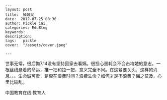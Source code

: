 
    ---
    layout: post  
    title:  悼姨父  
    date:  2012-07-25 08:30  
    author: Pickle Cai  
    categories: EduBlog  
    keywords: 
    description:   
    tags:	pickle   
    cover:  "/assets/cover.jpeg"  

    ---  
    
 世事无常，很后悔7.14没有坚持回家去看姨。很担心噩耗会不会击垮她的意志。一根丝线悬着的命运，推一把和拉一把，意义完全不同。在这紧要关头，这样的消息。。。生命诚可贵，是否在浪费时间？浪费生命？如何才是不浪费？悔之莫及，心里比较乱。		

		    
 中国教育在线·教育人

